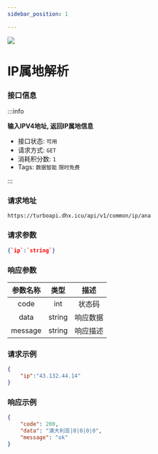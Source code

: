 ```yaml
---
sidebar_position: 1

---
```


![](http://dhx-blog.oss-cn-beijing.aliyuncs.com/dhx/ipana.png)
#  IP属地解析

### 接口信息

:::info

**输入IPV4地址, 返回IP属地信息**

- 接口状态:  `可用`
- 请求方式: `GET`
- 消耗积分数: `1`
- Tags: `数据智能` `限时免费` 

:::
### 请求地址

```
https://turboapi.dhx.icu/api/v1/common/ip/ana
```

### 请求参数

```json
{`ip`:`string`}
```

### 响应参数

|  参数名称   |  类型  |  描述  |
| :---------: | :----: |:----:|
|    code     |  int   | 状态码  |
|    data     | string | 响应数据 |
|   message   | string | 响应描述 |

### 请求示例

```json
{
    "ip":"43.132.44.14"
}
```

### 响应示例

```json
{
    "code": 200,
    "data": "澳大利亚|0|0|0|0",
    "message": "ok"
}
```
